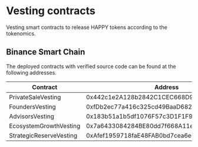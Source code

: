 # Vesting contracts

Vesting smart contracts to release HAPPY tokens according to the tokenomics.


## Binance Smart Chain

The deployed contracts with verified source code can be found at the following addresses.

Contract | Address
---|---
PrivateSaleVesting | 0x442c1e2A128b2842C1CEC668D93DB4d7AC4474a1
FoundersVesting | 0xfDb2ec77a416c325cd49BaaD682828A18067737A
AdvisorsVesting | 0x183b51a1b5df1076F57c3D1F1F9690525C095933
EcosystemGrowthVesting | 0x7a6433084284BE80dd7f668A11ef477C923dB943
StrategicReserveVesting | 0xAfef1959718faE48FAB0bd7cea6e01002DBB996a
